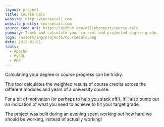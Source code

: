 ```yaml
---
layout: project
title: Course Calc
website: http://coursecalc.com
website_pretty: coursecalc.com
source_code_url: https://github.com/olliebennett/course-calc
summary: Track and calculate your current and projected degree grade.
logo: /assets/img/projects/coursecalc.png
date: 2012-01-01
tools:
  - Apache
  - MySQL
  - PHP
---
```


Calculating your degree or course progress can be tricky.

This tool calculates the weighted results of course credits across the different modules and years of a university course.

For a bit of motivation (or perhaps to help you slack off!), it'll also pump out an indication of what you need to achieve to hit your target grade.

The project was built during an evening spent *working out* how hard we should be working, instead of actually working!
